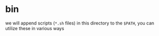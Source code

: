 # bin

we will append scripts (`*.sh` files) in this directory to the `$PATH`, you can utilize these in various ways
